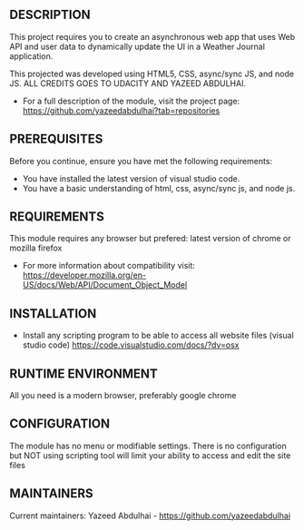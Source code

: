 DESCRIPTION
-------------

This project requires you to create an asynchronous web app that uses Web API and user data to dynamically update the UI in a Weather Journal application.

This projected was developed using HTML5, CSS, async/sync JS, and node JS.
ALL CREDITS GOES TO UDACITY AND YAZEED ABDULHAI.

 * For a full description of the module, visit the project page:
 	https://github.com/yazeedabdulhai?tab=repositories

PREREQUISITES
------------
Before you continue, ensure you have met the following requirements:

* You have installed the latest version of visual studio code.
* You have a basic understanding of html, css, async/sync js, and node js.

REQUIREMENTS
------------

This module requires any browser but prefered: latest version of chrome or mozilla firefox

* For more information about compatibility visit:
		https://developer.mozilla.org/en-US/docs/Web/API/Document_Object_Model


INSTALLATION
------------
 
 * Install any scripting program to be able to access all website files (visual studio code)
	https://code.visualstudio.com/docs/?dv=osx
 		

RUNTIME ENVIRONMENT
-------------
All you need is a modern browser, preferably google chrome

CONFIGURATION
-------------

The module has no menu or modifiable settings. There is no configuration but NOT using scripting 
tool will limit your ability to access and edit the site files

MAINTAINERS
-----------

Current maintainers:
Yazeed Abdulhai - https://github.com/yazeedabdulhai